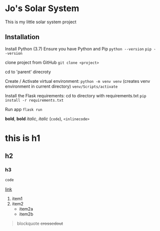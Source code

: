 # Jo's Solar System
This is my little solar system project

## Installation
Install Python (3.7)
Ensure you have Python and Pip
	`python --version`
	`pip --version`

clone project from GitHub
	`git clone <project>`

cd to 'parent' direcroty

Create / Activate virtual environment:
	`python -m venv venv` (creates venv environment in current directory)
	`venv/Scripts/activate`

Install the Flask requirements:
	cd to directory with requirements.txt
	`pip install -r requirements.txt`

Run app
	`flask run`



**bold**, __bold__
_italic_, *italic*
(`code`), `<inlinecode>`
# this is h1
## h2
### h3
```javascript
code
```
[link](jo.com)
1. item1
2. item2
	* item2a
	* item2b
> blockquote
~~crossedout~~
